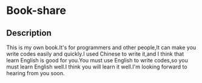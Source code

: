 # Book-share

## Description

This is my own book.It's for  programmers and other people,It can make you write codes easily and quickly.I used Chinese to write it,and I think that learn English is good for you.You must use English to write codes,so you must learn English well.I think you will learn it well.I'm looking forward to hearing from you soon. 
